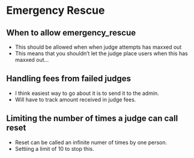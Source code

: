 # Emergency Rescue

## When to allow emergency_rescue

- This should be allowed when when judge attempts has maxxed out
- This means that you shouldn’t let the judge place users when this has maxxed out…

## Handling fees from failed judges

- I think easiest way to go about it is to send it to the admin.
- Will have to track amount received in judge fees.

## Limiting the number of times a judge can call reset

- Reset can be called an infinite numer of times by one person.
- Settiing a limit of 10 to stop this.
